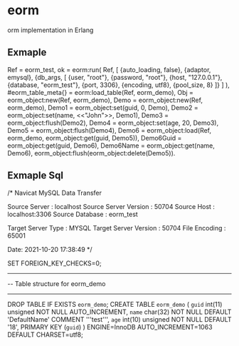 # eorm
orm implementation in Erlang

## Exmaple

Ref = eorm_test,
  ok = eorm:run(
    Ref,
    [
      {auto_loading, false},
      {adaptor, emysql},
      {db_args, [
        {user, "root"},
        {password, "root"},
        {host, "127.0.0.1"},
        {database, "eorm_test"},
        {port, 3306},
        {encoding, utf8},
        {pool_size, 8}
      ]}
    ]
  ),
  #eorm_table_meta{} = eorm:load_table(Ref, eorm_demo),
  Obj = eorm_object:new(Ref, eorm_demo),
  Demo = eorm_object:new(Ref, eorm_demo),
  Demo1 = eorm_object:set(guid, 0, Demo),
  Demo2 = eorm_object:set(name, <<"John">>, Demo1),
  Demo3 = eorm_object:flush(Demo2),
  Demo4 = eorm_object:set(age, 20, Demo3),
  Demo5 = eorm_object:flush(Demo4),
  Demo6 = eorm_object:load(Ref, eorm_demo, eorm_object:get(guid, Demo5)),
  Demo6Guid = eorm_object:get(guid, Demo6),
  Demo6Name = eorm_object:get(name, Demo6),
  eorm_object:flush(eorm_object:delete(Demo5)).
  
  ## Exmaple Sql
  /*
Navicat MySQL Data Transfer

Source Server         : localhost
Source Server Version : 50704
Source Host           : localhost:3306
Source Database       : eorm_test

Target Server Type    : MYSQL
Target Server Version : 50704
File Encoding         : 65001

Date: 2021-10-20 17:38:49
*/

SET FOREIGN_KEY_CHECKS=0;

-- ----------------------------
-- Table structure for eorm_demo
-- ----------------------------
DROP TABLE IF EXISTS `eorm_demo`;
CREATE TABLE `eorm_demo` (
  `guid` int(11) unsigned NOT NULL AUTO_INCREMENT,
  `name` char(32) NOT NULL DEFAULT 'DefaultName' COMMENT '''test''',
  `age` int(10) unsigned NOT NULL DEFAULT '18',
  PRIMARY KEY (`guid`)
) ENGINE=InnoDB AUTO_INCREMENT=1063 DEFAULT CHARSET=utf8;

